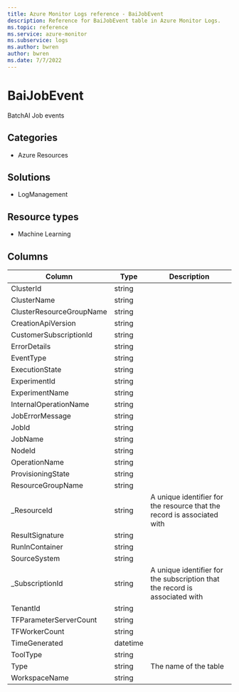 ```yaml
---
title: Azure Monitor Logs reference - BaiJobEvent
description: Reference for BaiJobEvent table in Azure Monitor Logs.
ms.topic: reference
ms.service: azure-monitor
ms.subservice: logs
ms.author: bwren
author: bwren
ms.date: 7/7/2022
---
```


# BaiJobEvent

 BatchAI Job events

## Categories

- Azure Resources
## Solutions

- LogManagement
## Resource types

- Machine Learning




## Columns

| Column | Type | Description |
| --- | --- | --- |
| ClusterId | string |  |
| ClusterName | string |  |
| ClusterResourceGroupName | string |  |
| CreationApiVersion | string |  |
| CustomerSubscriptionId | string |  |
| ErrorDetails | string |  |
| EventType | string |  |
| ExecutionState | string |  |
| ExperimentId | string |  |
| ExperimentName | string |  |
| InternalOperationName | string |  |
| JobErrorMessage | string |  |
| JobId | string |  |
| JobName | string |  |
| NodeId | string |  |
| OperationName | string |  |
| ProvisioningState | string |  |
| ResourceGroupName | string |  |
| _ResourceId | string | A unique identifier for the resource that the record is associated with |
| ResultSignature | string |  |
| RunInContainer | string |  |
| SourceSystem | string |  |
| _SubscriptionId | string | A unique identifier for the subscription that the record is associated with |
| TenantId | string |  |
| TFParameterServerCount | string |  |
| TFWorkerCount | string |  |
| TimeGenerated | datetime |  |
| ToolType | string |  |
| Type | string | The name of the table |
| WorkspaceName | string |  |
